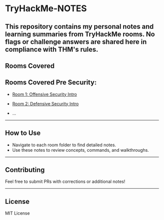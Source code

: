 # TryHackMe-NOTES
This repository contains my personal notes and learning summaries from TryHackMe rooms. No flags or challenge answers are shared here in compliance with THM's rules.
---
## Rooms Covered

## Rooms Covered Pre Security:

- [Room 1: Offensive Security Intro](https://github.com/amreenhassan13/TryHackMe-NOTES/tree/main/room1-Offensive%20Security%20Intro#readme)

- [Room 2: Defensive Security Intro](https://github.com/amreenhassan13/TryHackMe-NOTES/tree/main/room2-Defensive%20Security%20Intro#readme)

- ...

---

## How to Use

- Navigate to each room folder to find detailed notes.
- Use these notes to review concepts, commands, and walkthroughs.

---

## Contributing

Feel free to submit PRs with corrections or additional notes!

---

## License

MIT License
